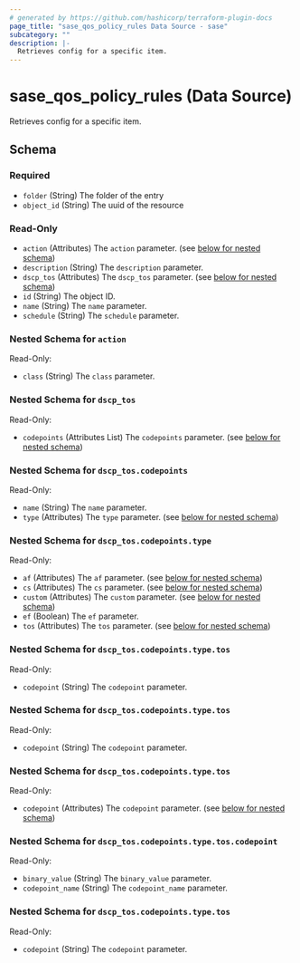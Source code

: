 ```yaml
---
# generated by https://github.com/hashicorp/terraform-plugin-docs
page_title: "sase_qos_policy_rules Data Source - sase"
subcategory: ""
description: |-
  Retrieves config for a specific item.
---
```


# sase_qos_policy_rules (Data Source)

Retrieves config for a specific item.



<!-- schema generated by tfplugindocs -->
## Schema

### Required

- `folder` (String) The folder of the entry
- `object_id` (String) The uuid of the resource

### Read-Only

- `action` (Attributes) The `action` parameter. (see [below for nested schema](#nestedatt--action))
- `description` (String) The `description` parameter.
- `dscp_tos` (Attributes) The `dscp_tos` parameter. (see [below for nested schema](#nestedatt--dscp_tos))
- `id` (String) The object ID.
- `name` (String) The `name` parameter.
- `schedule` (String) The `schedule` parameter.

<a id="nestedatt--action"></a>
### Nested Schema for `action`

Read-Only:

- `class` (String) The `class` parameter.


<a id="nestedatt--dscp_tos"></a>
### Nested Schema for `dscp_tos`

Read-Only:

- `codepoints` (Attributes List) The `codepoints` parameter. (see [below for nested schema](#nestedatt--dscp_tos--codepoints))

<a id="nestedatt--dscp_tos--codepoints"></a>
### Nested Schema for `dscp_tos.codepoints`

Read-Only:

- `name` (String) The `name` parameter.
- `type` (Attributes) The `type` parameter. (see [below for nested schema](#nestedatt--dscp_tos--codepoints--type))

<a id="nestedatt--dscp_tos--codepoints--type"></a>
### Nested Schema for `dscp_tos.codepoints.type`

Read-Only:

- `af` (Attributes) The `af` parameter. (see [below for nested schema](#nestedatt--dscp_tos--codepoints--type--af))
- `cs` (Attributes) The `cs` parameter. (see [below for nested schema](#nestedatt--dscp_tos--codepoints--type--cs))
- `custom` (Attributes) The `custom` parameter. (see [below for nested schema](#nestedatt--dscp_tos--codepoints--type--custom))
- `ef` (Boolean) The `ef` parameter.
- `tos` (Attributes) The `tos` parameter. (see [below for nested schema](#nestedatt--dscp_tos--codepoints--type--tos))

<a id="nestedatt--dscp_tos--codepoints--type--af"></a>
### Nested Schema for `dscp_tos.codepoints.type.tos`

Read-Only:

- `codepoint` (String) The `codepoint` parameter.


<a id="nestedatt--dscp_tos--codepoints--type--cs"></a>
### Nested Schema for `dscp_tos.codepoints.type.tos`

Read-Only:

- `codepoint` (String) The `codepoint` parameter.


<a id="nestedatt--dscp_tos--codepoints--type--custom"></a>
### Nested Schema for `dscp_tos.codepoints.type.tos`

Read-Only:

- `codepoint` (Attributes) The `codepoint` parameter. (see [below for nested schema](#nestedatt--dscp_tos--codepoints--type--tos--codepoint))

<a id="nestedatt--dscp_tos--codepoints--type--tos--codepoint"></a>
### Nested Schema for `dscp_tos.codepoints.type.tos.codepoint`

Read-Only:

- `binary_value` (String) The `binary_value` parameter.
- `codepoint_name` (String) The `codepoint_name` parameter.



<a id="nestedatt--dscp_tos--codepoints--type--tos"></a>
### Nested Schema for `dscp_tos.codepoints.type.tos`

Read-Only:

- `codepoint` (String) The `codepoint` parameter.


